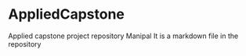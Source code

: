 # AppliedCapstone
Applied capstone project repository Manipal
It is a markdown file in the repository
